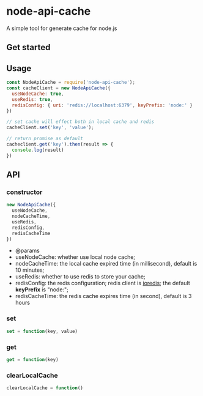 # node-api-cache

A simple tool for generate cache for node.js

## Get started

## Usage

```javascript
const NodeApiCache = require('node-api-cache');
const cacheClient = new NodeApiCache({
  useNodeCache: true, 
  useRedis: true, 
  redisConfig: { uri: 'redis://localhost:6379', keyPrefix: 'node:' }
})

// set cache will effect both in local cache and redis
cacheClient.set('key', 'value');

// return promise as default
cacheclient.get('key').then(result => {
  console.log(result)
})
```

## API

### constructor

```javascript
new NodeApiCache({
  useNodeCache,
  nodeCacheTime,
  useRedis,
  redisConfig,
  redisCacheTime
})
```
* @params
* useNodeCache: whether use local node cache;
* nodeCacheTime: the local cache expired time (in millisecond), default is 10 minutes;
* useRedis: whether to use redis to store your cache;
* redisConfig: the redis configuration; redis client is [ioredis](https://github.com/luin/ioredis); the default <b>keyPrefix</b> is "node:";
* redisCacheTime: the redis cache expires time (in second), default is 3 hours

### set 

```javascript
set = function(key, value)
```


### get

```javascript
get = function(key)
```

### clearLocalCache
```javascript
clearLocalCache = function()
```

